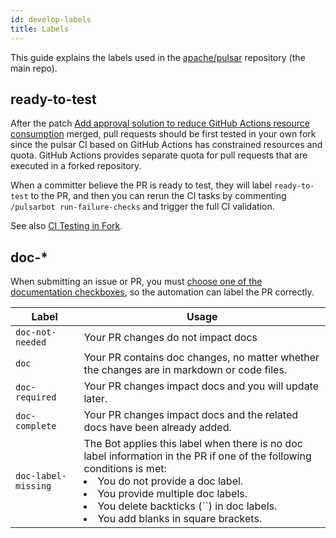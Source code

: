 ```yaml
---
id: develop-labels
title: Labels
---
```


This guide explains the labels used in the [apache/pulsar](http://github.com/apache/pulsar) repository (the main repo).

## ready-to-test

After the patch [Add approval solution to reduce GitHub Actions resource consumption](https://github.com/apache/pulsar/pull/17693) merged, pull requests should be first tested in your own fork since the pulsar CI based on GitHub Actions has constrained resources and quota. GitHub Actions provides separate quota for pull requests that are executed in a forked repository.

When a committer believe the PR is ready to test, they will label `ready-to-test` to the PR, and then you can rerun the CI tasks by commenting `/pulsarbot run-failure-checks` and trigger the full CI validation.

See also [CI Testing in Fork](testing-and-ci/personal-ci.md).

## doc-*

When submitting an issue or PR, you must [choose one of the documentation checkboxes](https://github.com/apache/pulsar/blob/master/.github/PULL_REQUEST_TEMPLATE.md#documentation), so the automation can label the PR correctly.

| Label               | Usage                                                                                                                                                                                                                                                                                                     |
|---------------------|-----------------------------------------------------------------------------------------------------------------------------------------------------------------------------------------------------------------------------------------------------------------------------------------------------------|
| `doc-not-needed`    | Your PR changes do not impact docs                                                                                                                                                                                                                                                                        |
| `doc`               | Your PR contains doc changes, no matter whether the changes are in markdown or code files.                                                                                                                                                                                                                |
| `doc-required`      | Your PR changes impact docs and you will update later.                                                                                                                                                                                                                                                    |
| `doc-complete`      | Your PR changes impact docs and the related docs have been already added.                                                                                                                                                                                                                                 |
| `doc-label-missing` | The Bot applies this label when there is no doc label information in the PR if one of the following conditions is met: <br/><li>You do not provide a doc label.</li><li>You provide multiple doc labels.</li><li>You delete backticks (``) in doc labels.</li><li>You add blanks in square brackets.</li> |
